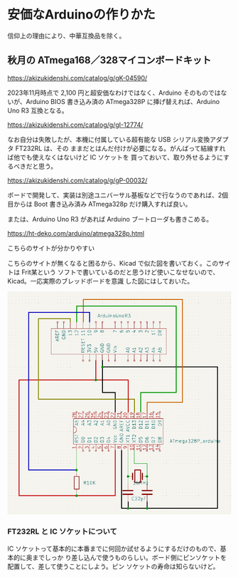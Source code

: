 # 安価なArduinoの作りかた

信仰上の理由により、中華互換品を除く。

## 秋月の ATmega168／328マイコンボードキット

https://akizukidenshi.com/catalog/g/gK-04590/

2023年11月時点で 2,100 円と超安価なわけではなく、Arduino そのものではないが、Arduino BIOS
書き込み済の ATmega328P に挿げ替えれば、Arduino Uno R3 互換となる。

https://akizukidenshi.com/catalog/g/gI-12774/

なお自分は失敗したが、本機に付属している超有能な USB シリアル変換アダプタ FT232RL は、その
ままだとはんだ付けが必要になる。がんばって結線すれば他でも使えなくはないけど IC ソケットを
買っておいて、取り外せるようにするべきだと思う。

https://akizukidenshi.com/catalog/g/gP-00032/

ボードで開発して、実装は別途ユニバーサル基板などで行なうのであれば、2個目からは Boot 書き込み済み
ATmega328p だけ購入すれば良い。

または、Arduino Uno R3 があれば Arduino ブートローダも書きこめる。

https://ht-deko.com/arduino/atmega328p.html

こちらのサイトが分かりやすい

こちらのサイトが無くなると困るから、Kicad で似た図を書いておく。このサイトは Frit某という
ソフトで書いているのだと思うけど使いこなせないので、Kicad。一応実際のブレッドボードを意識
した図にはしておいた。

![ArduinoによるATmega328P書き込み最小セットアップ](./figure/ATmegaArduinoMinimumSetup.png)

### FT232RL と IC ソケットについて

IC ソケットって基本的に本番までに何回か試せるようにするだけのもので、基本的に奥までしっか
り差し込んで使うものらしい。ボード側にピンソケットを配置して、差して使うことにしよう。ピン
ソケットの寿命は知らないけど。



